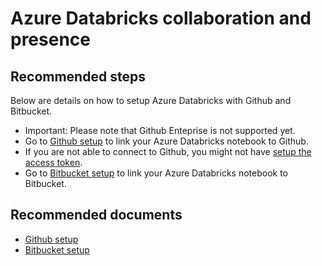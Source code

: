 <properties
	pageTitle="Databricks collaboration and presence"
	description="Databricks collaboration and presence"
	service="microsoft.databricks"
	resource="workspaces"
	authors="mspreshah"
	displayOrder="9"
	selfHelpType="resource"
	supportTopicIds="32612188"
	resourceTags=""
	productPesIds="16432"
	cloudEnvironments="public, fairfax, usnat, ussec"
	articleId="385d1c82-1018-4195-a6db-d289f75f0ce9"
	ownershipId="AzureData_AzureDatabricks"
/>

# Azure Databricks collaboration and presence

## **Recommended steps**

Below are details on how to setup Azure Databricks with Github and Bitbucket.

* Important: Please note that Github Enteprise is not supported yet. 
* Go to [Github setup](https://docs.azuredatabricks.net/user-guide/notebooks/github-version-control.html) to link your Azure Databricks notebook to Github.  
* If you are not able to connect to Github, you might not have [setup the access token](https://docs.databricks.com/user-guide/notebooks/github-version-control.html#get-an-access-token).  
* Go to [Bitbucket setup](https://docs.azuredatabricks.net/user-guide/notebooks/bitbucket-cloud-version-control.html) to link your Azure Databricks notebook to Bitbucket.  

## **Recommended documents**
* [Github setup](https://docs.azuredatabricks.net/user-guide/notebooks/github-version-control.html)  
* [Bitbucket setup](https://docs.azuredatabricks.net/user-guide/notebooks/bitbucket-cloud-version-control.html)

